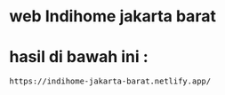 # web Indihome jakarta barat

# hasil di bawah ini :
<pre>
https://indihome-jakarta-barat.netlify.app/
</pre>